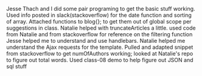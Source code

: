 Jesse Thach and I did some pair programing to get the basic stuff working.
Used info posted in slack(stackoverflow) for the date function and sorting of array.
Attached functions to blog{}; to get them out of global scope per suggestions in class.
Natalie helped with truncateArticles a little.
used code from Natalie and from stackoverflow for reference on the filtering function
Jesse helped me to understand and use handlebars.
Natalie helped me understand the Ajax requests for the template.
Pulled and adapted snippet from stackoverflow to get numOfAuthors working;
looked at Natalie's repo to figure out total words.
Used class-08 demo to help figure out JSON and sql stuff
